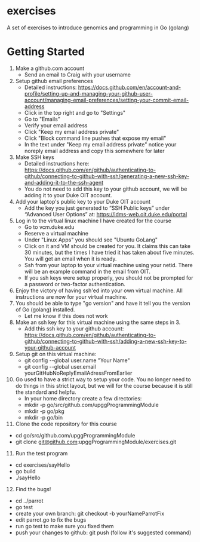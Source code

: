 # exercises
A set of exercises to introduce genomics and programming in Go (golang)

# Getting Started
1. Make a github.com account
   * Send an email to Craig with your username
2. Setup github email preferences
   * Detailed instructions: https://docs.github.com/en/account-and-profile/setting-up-and-managing-your-github-user-account/managing-email-preferences/setting-your-commit-email-address
   * Click in the top right and go to "Settings"
   * Go to "Emails"
   * Verify your email address
   * Click "Keep my email address private"
   * Click "Block command line pushes that expose my email"
   * In the text under "Keep my email address private" notice your noreply email address and copy this somewhere for later
3. Make SSH keys
   * Detailed instructions here: https://docs.github.com/en/github/authenticating-to-github/connecting-to-github-with-ssh/generating-a-new-ssh-key-and-adding-it-to-the-ssh-agent
   * You do not need to add this key to your github account, we will be adding it to your Duke OIT account.
4. Add your laptop's public key to your Duke OIT account
   * Add the key you just generated to “SSH Public keys” under “Advanced User Options” at: https://idms-web.oit.duke.edu/portal
5. Log in to the virtual linux machine I have created for the course
   * Go to vcm.duke.edu
   * Reserve a virtual machine
   * Under "Linux Apps" you should see "Ubuntu GoLang"
   * Click on it and VM should be created for you.  It claims this can take 30 minutes, but the times I have tried it has taken about five minutes.  You will get an email when it is ready.
   * Ssh from your laptop to your virtual machine using your netid.  There will be an example command in the email from OIT.
   * If you ssh keys were setup properly, you should not be prompted for a password or two-factor authentication.
6. Enjoy the victory of having ssh'ed into your own virtual machine.  All instructions are now for your virtual machine.
7. You should be able to type "go version" and have it tell you the version of Go (golang) installed.
   * Let me know if this does not work
7. Make an ssh key for this virtual machine using the same steps in 3.
   * Add this ssh key to your github account: https://docs.github.com/en/github/authenticating-to-github/connecting-to-github-with-ssh/adding-a-new-ssh-key-to-your-github-account
8. Setup git on this virtual machine:
   * git config --global user.name "Your Name"
   * git config --global user.email yourGitHubNoReplyEmailAdressFromEarlier
9. Go used to have a strict way to setup your code.  You no longer need to do things in this strict layout, but we will for the course because it is still the standard and helpfu.
   * In your home directory create a few directories:
   * mkdir -p go/src/github.com/upggProgrammingModule
   * mkdir -p go/pkg
   * mkdir -p go/bin
10. Clone the code repository for this course
   * cd go/src/github.com/upggProgrammingModule
   * git clone git@github.com:upggProgrammingModule/exercises.git
11. Run the test program
   * cd exercises/sayHello
   * go build
   * ./sayHello
12. Find the bugs!
   * cd ../parrot
   * go test
   * create your own branch: git checkout -b yourNameParrotFix
   * edit parrot.go to fix the bugs
   * run go test to make sure you fixed them
   * push your changes to github: git push (follow it's suggested command)

   

